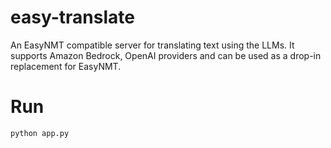 # easy-translate

An EasyNMT compatible server for translating text using the LLMs.
It supports Amazon Bedrock, OpenAI providers and can be used as a drop-in replacement for EasyNMT.

# Run

```bash
python app.py
```